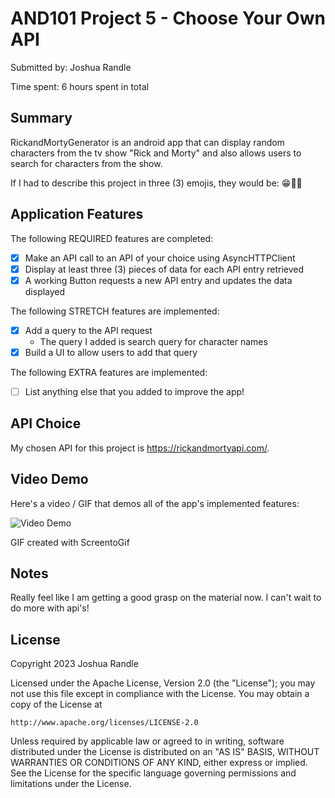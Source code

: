 <!-- (This is a comment) INSTRUCTIONS: Go through this page and fill out any **bolded** entries with their correct values.-->

# AND101 Project 5 - Choose Your Own API

Submitted by: Joshua Randle

Time spent: 6 hours spent in total

## Summary

RickandMortyGenerator is an android app that can display random characters from the tv show "Rick and Morty" and also allows users to search for characters from the show.

If I had to describe this project in three (3) emojis, they would be: 😁🤪🥳

## Application Features

<!-- (This is a comment) Please be sure to change the [ ] to [x] for any features you completed.  If a feature is not checked [x], you might miss the points for that item! -->

The following REQUIRED features are completed:

- [x] Make an API call to an API of your choice using AsyncHTTPClient
- [x] Display at least three (3) pieces of data for each API entry retrieved
- [x] A working Button requests a new API entry and updates the data displayed

The following STRETCH features are implemented:

- [x] Add a query to the API request
  - The query I added is search query for character names
- [x] Build a UI to allow users to add that query

The following EXTRA features are implemented:

- [ ] List anything else that you added to improve the app!

## API Choice

My chosen API for this project is https://rickandmortyapi.com/.

## Video Demo

Here's a video / GIF that demos all of the app's implemented features:

<img src='https://i.imgur.com/IBBJ5eF.mp4' title='Video Demo' width='' alt='Video Demo' />

GIF created with ScreentoGif

<!-- Recommended tools:
- [Kap](https://getkap.co/) for macOS
- [ScreenToGif](https://www.screentogif.com/) for Windows
- [peek](https://github.com/phw/peek) for Linux. -->

## Notes

Really feel like I am getting a good grasp on the material now. I can't wait to do more with api's!

## License

Copyright 2023 Joshua Randle

Licensed under the Apache License, Version 2.0 (the "License");
you may not use this file except in compliance with the License.
You may obtain a copy of the License at

    http://www.apache.org/licenses/LICENSE-2.0

Unless required by applicable law or agreed to in writing, software
distributed under the License is distributed on an "AS IS" BASIS,
WITHOUT WARRANTIES OR CONDITIONS OF ANY KIND, either express or implied.
See the License for the specific language governing permissions and
limitations under the License.
